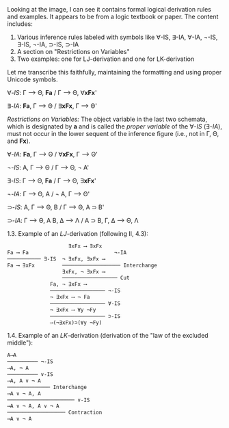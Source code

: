 <thinking>
Looking at the image, I can see it contains formal logical derivation rules and examples. It appears to be from a logic textbook or paper. The content includes:

1. Various inference rules labeled with symbols like ∀-IS, ∃-IA, ∀-IA, ¬-IS, ∃-IS, ¬-IA, ⊃-IS, ⊃-IA
2. A section on "Restrictions on Variables"
3. Two examples: one for LJ-derivation and one for LK-derivation

Let me transcribe this faithfully, maintaining the formatting and using proper Unicode symbols.
</thinking>

∀-*IS*: Γ ⟶ Θ, **Fa** / Γ ⟶ Θ, ∀**xFx**'

∃-*IA*: **Fa**, Γ ⟶ Θ / ∃**xFx**, Γ ⟶ Θ'

*Restrictions on Variables:* The object variable in
the last two schemata, which is designated by **a** and
is called the *proper variable* of the ∀-*IS* (∃-*IA*), must
not occur in the lower sequent of the inference
figure (i.e., not in Γ, Θ, and **Fx**).

∀-*IA*: **Fa**, Γ ⟶ Θ / ∀**xFx**, Γ ⟶ Θ'

¬-*IS*: A, Γ ⟶ Θ / Γ ⟶ Θ, ¬ A'

∃-*IS*: Γ ⟶ Θ, **Fa** / Γ ⟶ Θ, ∃**xFx**'

¬-*IA*: Γ ⟶ Θ, A / ¬ A, Γ ⟶ Θ'

⊃-*IS*: A, Γ ⟶ Θ, B / Γ ⟶ Θ, A ⊃ B'

⊃-*IA*: Γ ⟶ Θ, A    B, Δ ⟶ Λ / A ⊃ B, Γ, Δ ⟶ Θ, Λ

1.3. Example of an *LJ*-derivation (following
II, 4.3):

```txt
                    ∃xFx ⟶ ∃xFx
Fa ⟶ Fa                            ¬-IA
─────────── ∃-IS  ¬ ∃xFx, ∃xFx ⟶ 
Fa ⟶ ∃xFx         ─────────────────── Interchange
                  ∃xFx, ¬ ∃xFx ⟶
                  ────────────────── Cut
              Fa, ¬ ∃xFx ⟶
              ────────────────── ¬-IS
              ¬ ∃xFx ⟶ ¬ Fa
              ────────────────── ∀-IS
              ¬ ∃xFx ⟶ ∀y ¬Fy
              ────────────────── ⊃-IS
              ⟶(¬∃xFx)⊃(∀y ¬Fy)
```

1.4. Example of an *LK*-derivation (derivation
of the "law of the excluded middle"):

```txt
A⟶A
────────── ¬-IS
⟶A, ¬ A
────────── ∨-IS
⟶A, A ∨ ¬ A
────────────── Interchange
⟶A ∨ ¬ A, A
────────────────────── ∨-IS
⟶A ∨ ¬ A, A ∨ ¬ A
─────────────────── Contraction
⟶A ∨ ¬ A
```
